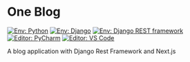 # One Blog

[![Env: Python](https://img.shields.io/badge/python-v3.11-blue)](https://docs.python.org/ja/3.11/)
[![Env: Django](https://img.shields.io/badge/Django-v4.2.7-blue?logo=django)](https://docs.djangoproject.com/ja/4.2/)
[![Env: Django REST framework](https://img.shields.io/badge/Django_REST_framework-v3.14.0-blue)](https://www.django-rest-framework.org/)
[![Editor: PyCharm](https://img.shields.io/badge/PyCharm-000?logo=pycharm)](https://pleiades.io/help/pycharm/getting-started.html)
[![Editor: VS Code](https://img.shields.io/badge/VS_Code-000?logo=visualstudiocode)](https://code.visualstudio.com/docs)

A blog application with Django Rest Framework and Next.js
